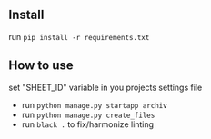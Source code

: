 ## Install

run `pip install -r requirements.txt`

## How to use

set "SHEET_ID" variable in you projects settings file

* run `python manage.py startapp archiv`
* run `python manage.py create_files`
* run `black .` to fix/harmonize linting
